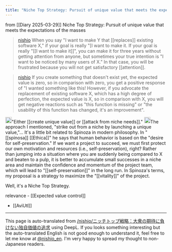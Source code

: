 ```yaml
---
title: "Niche Top Strategy: Pursuit of unique value that meets the expectations of the masses"
---
```


from  [[Diary 2025-03-29]]
Niche Top Strategy: Pursuit of unique value that meets the expectations of the masses

> [nishio](https://x.com/nishio/status/1905781971902779873) When you say "I want to make Y that [[replaces]] existing software X," if your goal is really "[I want to make it. If your goal is really "[[I want to make it]]", you can make it for three years without getting attention from anyone, but sometimes your true intention is "I want to be noticed by many users of X." In that case, you will be frustrated because you will not get satisfactory [[attention]].

> [nishio](https://x.com/nishio/status/1905782923988717643) If you create something that doesn't exist yet, the expected value is zero, so in comparison with zero, you get a positive response of "I wanted something like this! However, if you advocate the replacement of existing software X, which has a high degree of perfection, the expected value is X, so in comparison with X, you will get negative reactions such as "this function is missing" or "the usability of this function has changed, it's an improvement".

<img src='https://scrapbox.io/api/pages/nishio-en/grok/icon' alt='grok.icon' height="19.5"/>"Either [[create unique value]] or [[attack from niche needs]]."
<img src='https://scrapbox.io/api/pages/nishio-en/grok/icon' alt='grok.icon' height="19.5"/>The approach I mentioned, "strike out from a niche by launching a unique value,"... It's a little bit related to Spinoza in modern philosophy. In "[[spinosa]] [[Ethica]]" he says that human behavior is based on the "desire for self-preservation." If we want a project to succeed, we must first protect our own motivation and resources (i.e., self-preservation), right? Rather than jumping into a situation where you are suddenly being compared to X and beaten to a pulp, it is better to accumulate small successes in a niche area and maintain the confidence and momentum of the project team, which will lead to "[[self-preservation]]" in the long run. In Spinoza's terms, my proposal is a strategy to maximize the "[[vitality]]" of the project.

Well, it's a Niche Top Strategy.

relevance
    - [[Expected value control]]
- [[AviUtl]]

---
This page is auto-translated from [/nishio/ニッチトップ戦略：大衆の期待に負けない独自価値の追求](https://scrapbox.io/nishio/ニッチトップ戦略：大衆の期待に負けない独自価値の追求) using DeepL. If you looks something interesting but the auto-translated English is not good enough to understand it, feel free to let me know at [@nishio_en](https://twitter.com/nishio_en). I'm very happy to spread my thought to non-Japanese readers.
